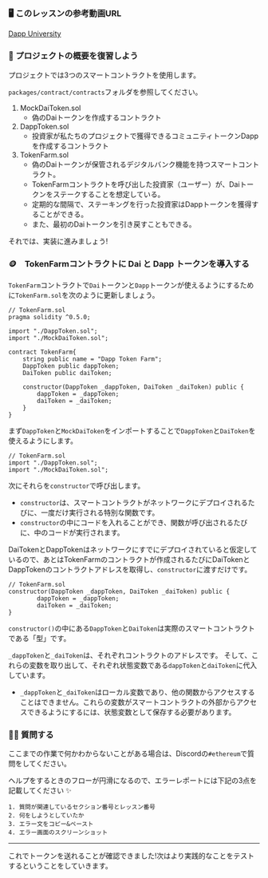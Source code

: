 ###  🖥 このレッスンの参考動画URL
[Dapp University](https://youtu.be/CgXQC4dbGUE?t=1744)

### 👀 プロジェクトの概要を復習しよう

プロジェクトでは3つのスマートコントラクトを使用します。

`packages/contract/contracts`フォルダを参照してください。

1. MockDaiToken.sol
   - 偽のDaiトークンを作成するコントラクト
2. DappToken.sol
   - 投資家が私たちのプロジェクトで獲得できるコミュニティトークンDappを作成するコントラクト
3. TokenFarm.sol
   - 偽のDaiトークンが保管されるデジタルバンク機能を持つスマートコントラクト。
   - TokenFarmコントラクトを呼び出した投資家（ユーザー）が、Daiトークンをステークすることを想定している。
   - 定期的な間隔で、ステーキングを行った投資家はDappトークンを獲得することができる。
   - また、最初のDaiトークンを引き戻すこともできる。

それでは、実装に進みましょう!

### 🪙　TokenFarmコントラクトに Dai と Dapp トークンを導入する

`TokenFarm`コントラクトで`Dai`トークンと`Dapp`トークンが使えるようにするために`TokenFarm.sol`を次のように更新しましょう。

```solidity
// TokenFarm.sol
pragma solidity ^0.5.0;

import "./DappToken.sol";
import "./MockDaiToken.sol";

contract TokenFarm{
    string public name = "Dapp Token Farm";
    DappToken public dappToken;
    DaiToken public daiToken;

    constructor(DappToken _dappToken, DaiToken _daiToken) public {
        dappToken = _dappToken;
        daiToken = _daiToken;
    }
}
```

まず`DappToken`と`MockDaiToken`をインポートすることで`DappToken`と`DaiToken`を使えるようにします。

```solidity
// TokenFarm.sol
import "./DappToken.sol";
import "./MockDaiToken.sol";
```

次にそれらを`constructor`で呼び出します。
- `constructor`は、スマートコントラクトがネットワークにデプロイされるたびに、一度だけ実行される特別な関数です。
- `constructor`の中にコードを入れることができ、関数が呼び出されるたびに、中のコードが実行されます。

DaiTokenとDappTokenはネットワークにすでにデプロイされていると仮定しているので、あとはTokenFarmのコントラクトが作成されるたびにDaiTokenとDappTokenのコントラクトアドレスを取得し、`constructor`に渡すだけです。

```solidity
// TokenFarm.sol
constructor(DappToken _dappToken, DaiToken _daiToken) public {
        dappToken = _dappToken;
        daiToken = _daiToken;
}
```
`constructor()`の中にある`DappToken`と`DaiToken`は実際のスマートコントラクトである「型」です。

`_dappToken`と`_daiToken`は、それぞれコントラクトのアドレスです。
そして、これらの変数を取り出して、それぞれ状態変数である`dappToken`と`daiToken`に代入しています。

* `_dappToken`と`_daiToken`はローカル変数であり、他の関数からアクセスすることはできません。これらの変数がスマートコントラクトの外部からアクセスできるようにするには、状態変数として保存する必要があります。

### 🙋‍♂️ 質問する

ここまでの作業で何かわからないことがある場合は、Discordの`#ethereum`で質問をしてください。

ヘルプをするときのフローが円滑になるので、エラーレポートには下記の3点を記載してください ✨

```
1. 質問が関連しているセクション番号とレッスン番号
2. 何をしようとしていたか
3. エラー文をコピー&ペースト
4. エラー画面のスクリーンショット
```

---
これでトークンを送れることが確認できました!次はより実践的なことをテストするということをしていきます。
